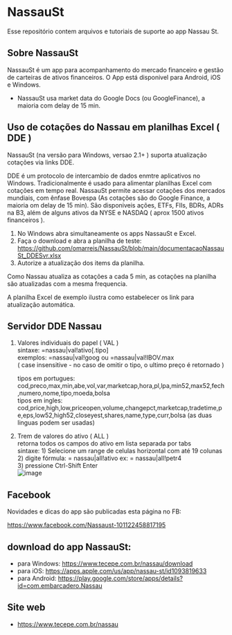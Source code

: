 # NassauSt

Esse repositório contem arquivos e tutoriais de suporte ao app Nassau St.

## Sobre NassauSt
NassauSt é um app para acompanhamento do mercado financeiro e gestão de carteiras de ativos financeiros.
O App está disponivel para Android, iOS e Windows.
* NassauSt usa market data do Google Docs (ou GoogleFinance), a maioria com delay de 15 min.

##  Uso de cotações do Nassau em planilhas Excel ( DDE )
NassauSt (na versão para Windows, versao 2.1+ ) suporta atualização cotações via links DDE.

DDE é um protocolo de intercambio de dados enmtre aplicativos no Windows. Tradicionalmente é usado para alimentar planilhas Excel com cotações em tempo real.
NassauSt permite acessar cotações dos mercados mundiais, com ênfase Bovespa (As cotações são do Google Finance, a maioria om delay de 15 min).
São disponiveis ações, ETFs, FIIs, BDRs, ADRs na B3, além de alguns ativos da NYSE e NASDAQ ( aprox 1500 ativos financeiros ).

1) No Windows abra simultaneamente os apps NassauSt e Excel.
2) Faça o download e abra a planilha de teste: 
      https://github.com/omarreis/NassauSt/blob/main/documentacaoNassauSt_DDESvr.xlsx
3) Autorize a atualização dos items da planilha.

Como Nassau atualiza as cotações a cada 5 min, as cotações na planilha são atualizadas com a mesma frequencia.

A planilha Excel de exemplo ilustra como estabelecer os link para atualização automática.

## Servidor DDE Nassau

1) Valores individuais do papel ( VAL )  												
   sintaxe:   =nassau|val!ativo[.tipo]      
   exemplos:  =nassau|val!goog    ou   =nassau|val!IBOV.max   
   ( case insensitive - no caso de omitir o tipo, o ultimo preço é retornado ) 												
   
   tipos em portugues:	cod,preco,max,min,abe,vol,var,marketcap,hora,pl,lpa,min52,max52,fech,numero,nome,tipo,moeda,bolsa									
   tipos em ingles:	cod,price,high,low,priceopen,volume,changepct,marketcap,tradetime,pe,eps,low52,high52,closeyest,shares,name,type,curr,bolsa						      (as duas linguas podem ser usadas)												
   
2) Trem de valores do ativo ( ALL ) 												
retorna todos os campos do ativo em lista separada por tabs												
sintaxe:  1) Selecione um range de celulas horizontal com até 19 colunas												
                 2) digite fórmula:         = nassau|all!ativo               ex:   = nassau|all!petr4												
                 3) pressione Ctrl-Shift Enter												
![image](https://user-images.githubusercontent.com/7995878/121686813-07d26200-ca98-11eb-837f-019a8fa12598.png)



## Facebook
Novidades e dicas do app são publicadas esta página no FB: 

   https://www.facebook.com/Nassaust-101122458817195

## download do app NassauSt: 

* para Windows: https://www.tecepe.com.br/nassau/download   
* para iOS:     https://apps.apple.com/us/app/nassau-st/id1093819633
* para Android: https://play.google.com/store/apps/details?id=com.embarcadero.Nassau 

## Site web
* https://www.tecepe.com.br/nassau

